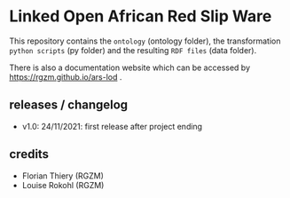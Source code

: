 # Linked Open African Red Slip Ware
      
This repository contains the `ontology` (ontology folder), the transformation `python scripts` (py folder) and the resulting `RDF files` (data folder).
               
There is also a documentation website which can be accessed by <https://rgzm.github.io/ars-lod> .
  
## releases / changelog 

-   v1.0: 24/11/2021: first release after project ending

## credits

-   Florian Thiery (RGZM)
-   Louise Rokohl (RGZM)
